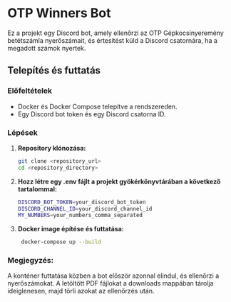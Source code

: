 # OTP Winners Bot

Ez a projekt egy Discord bot, amely ellenőrzi az OTP Gépkocsinyeremény betétszámla nyerőszámait, és értesítést küld a Discord csatornára, ha a megadott számok nyertek.

## Telepítés és futtatás

### Előfeltételek

- Docker és Docker Compose telepítve a rendszereden.
- Egy Discord bot token és egy Discord csatorna ID.

### Lépések

1. **Repository klónozása:**

   ```sh
   git clone <repository_url>
   cd <repository_directory>

2. **Hozz létre egy .env fájlt a projekt gyökérkönyvtárában a következő tartalommal:**

   ```sh
   DISCORD_BOT_TOKEN=your_discord_bot_token
   DISCORD_CHANNEL_ID=your_discord_channel_id
   MY_NUMBERS=your_numbers_comma_separated

3. **Docker image építése és futtatása:**
   
   ```sh
    docker-compose up --build


### Megjegyzés:
A konténer futtatása közben a bot először azonnal elindul, és ellenőrzi a nyerőszámokat. A letöltött PDF fájlokat a downloads mappában tárolja ideiglenesen, majd törli azokat az ellenőrzés után.